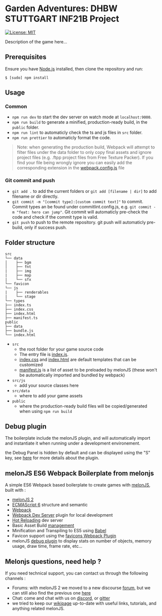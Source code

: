 # Garden Adventures: DHBW STUTTGART INF21B Project

[![License: MIT](https://img.shields.io/badge/License-MIT-yellow.svg)](https://github.com/melonjs/es6-boilerplate/blob/master/LICENSE)

Description of the game here...

## Prerequisites

Ensure you have [Node.js](http://nodejs.org/) installed, then clone the repository and run:

    $ [sudo] npm install

## Usage

### Common

- `npm run dev` to start the dev server on watch mode at `localhost:9000`.
- `npm run build` to generate a minified, production-ready build, in the `public` folder.
- `npm run lint` to automaticly check the ts and js files in `src` folder.
- `npm run prettier` to automaticly format the code.

> Note: when generating the production build, Webpack will attempt to filter files under the data folder to only copy final assets and ignore project files (e.g. .ftpp project files from Free Texture Packer). If you find your file being wrongly ignore you can easily add the corresponding extension in the [webpack.config.js](webpack.config.js) file

### Git commit and push

- `git add .` to add the current folders or `git add [filename | dir]` to add filename or dir directly.
- `git commit -m "[commit type]:[custom commit text]"` to commit. Commit types an be found under commitlint.config.js, e.g. `git commit -m "feat: hero can jump"`. Git commit will automaticly pre-check the code and check if the commit type is valid.
- `git push` to push to the remote repository. git push will automaticly pre-build, only if success push.

## Folder structure

```none
src
└── data
│    ├── bgm
│    ├── fnt
|    ├── img
|    ├── map
|    └── sfx
└── favicon
└── js
|    ├── renderables
|    └── stage
└── types
├── index.ts
├── index.css
├── index.html
├── manifest.ts
public
├── data
├── bundle.js
└── index.html
```

- `src`
  - the root folder for your game source code
  - The entry file is [index.js](src/index.ts).
  - [index.css](src/index.css) and [index.html](src/index.html) are default templates that can be customized
  - [manifest.js](src/manifest.ts) is a list of asset to be preloaded by melonJS (these won't be automatically imported and bundled by webpack)
- `src/js`
  - add your source classes here
- `src/data`
  - where to add your game assets
- `public`
  - where the production-ready build files will be copied/generated when using `npm run build`

## Debug plugin

The boilerplate include the melonJS plugin, and will automatically import and instantiate it when running under a development environement.

the Debug Panel is hidden by default and can be displayed using the "S" key, see [here](https://github.com/melonjs/debug-plugin/blob/main/README.md) for more details about the plugin.

## melonJS ES6 Webpack Boilerplate from melonjs

A simple ES6 Webpack based boilerplate to create games with [melonJS](https://github.com/melonjs/melonJS), built with :

- [melonJS 2](https://github.com/melonjs/melonJS)
- [ECMAScript 6](http://es6-features.org) structure and semantic
- [Webpack](https://webpack.js.org/guides)
- [Webpack Dev Server](https://github.com/webpack/webpack-dev-server) plugin for local development
- [Hot Reloading](https://webpack.js.org/concepts/hot-module-replacement) dev server
- Basic Asset Build [management](https://webpack.js.org/plugins/copy-webpack-plugin/)
- Minification and Transpiling to ES5 using [Babel](https://babeljs.io/docs/setup/#installation)
- Favicon support using the [favicons Webpack Plugin](https://www.npmjs.com/package/favicons-webpack-plugin)
- melonJS [debug plugin](https://github.com/melonjs/debug-plugin) to display stats on number of objects, memory usage, draw time, frame rate, etc...

## Melonjs questions, need help ?

If you need technical support, you can contact us through the following channels :

- Forums: with melonJS 2 we moved to a new discourse [forum](https://melonjs.discourse.group), but we can still also find the previous one [here](http://www.html5gamedevs.com/forum/32-melonjs/)
- Chat: come and chat with us on [discord](https://discord.gg/aur7JMk), or [gitter](https://gitter.im/melonjs/public)
- we tried to keep our [wikipage](https://github.com/melonjs/melonJS/wiki) up-to-date with useful links, tutorials, and anything related melonJS.
